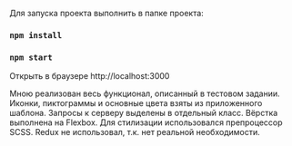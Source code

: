 Для запуска проекта выполнить в папке проекта:

### `npm install`

### `npm start`

Открыть в браузере http://localhost:3000

Мною реализован весь функционал, описанный в тестовом задании.
Иконки, пиктограммы и основные цвета взяты из приложенного шаблона.
Запросы к серверу выделены в отдельный класс.
Вёрстка выполнена на Flexbox.
Для стилизации использовался препроцессор SCSS.
Redux не использовал, т.к. нет реальной необходимости.